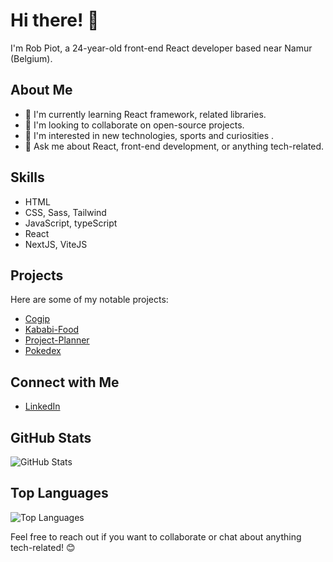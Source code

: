 # Hi there! 👋

I'm Rob Piot, a 24-year-old front-end React developer based near Namur (Belgium).

## About Me

- 🌱 I'm currently learning React framework, related libraries.
- 👯 I'm looking to collaborate on open-source projects.
- 🤔 I'm interested in new technologies, sports and curiosities .
- 💬 Ask me about React, front-end development, or anything tech-related.

## Skills

- HTML
- CSS, Sass, Tailwind
- JavaScript, typeScript
- React
- NextJS, ViteJS

## Projects

Here are some of my notable projects:

- [Cogip]([link-to-project-1](https://github.com/Robpiot/COGIP-GP3))
- [Kababi-Food]([link-to-project-2](https://github.com/Robpiot/Kababi-food))
- [Project-Planner](https://github.com/Robpiot/Kababi-food)
- [Pokedex](https://github.com/Robpiot/pokedex)

## Connect with Me

- [LinkedIn]([your-linkedin-profile](https://www.linkedin.com/in/robin-piot/))

## GitHub Stats

![GitHub Stats](https://github-readme-stats.vercel.app/api?username=robpiot&show_icons=true&count_private=true&hide=prs&theme=radical)

## Top Languages

![Top Languages](https://github-readme-stats.vercel.app/api/top-langs/?username=robpiot&layout=compact&theme=radical)

Feel free to reach out if you want to collaborate or chat about anything tech-related! 😊
